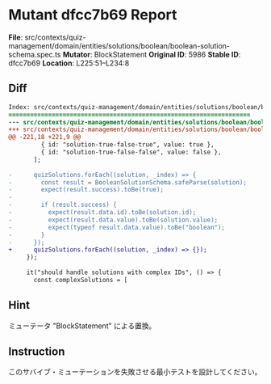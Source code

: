 # Mutant dfcc7b69 Report

**File**: src/contexts/quiz-management/domain/entities/solutions/boolean/boolean-solution-schema.spec.ts
**Mutator**: BlockStatement
**Original ID**: 5986
**Stable ID**: dfcc7b69
**Location**: L225:51–L234:8

## Diff

```diff
Index: src/contexts/quiz-management/domain/entities/solutions/boolean/boolean-solution-schema.spec.ts
===================================================================
--- src/contexts/quiz-management/domain/entities/solutions/boolean/boolean-solution-schema.spec.ts	original
+++ src/contexts/quiz-management/domain/entities/solutions/boolean/boolean-solution-schema.spec.ts	mutated #5986
@@ -221,18 +221,9 @@
         { id: "solution-true-false-true", value: true },
         { id: "solution-true-false-false", value: false },
       ];
 
-      quizSolutions.forEach((solution, _index) => {
-        const result = BooleanSolutionSchema.safeParse(solution);
-        expect(result.success).toBe(true);
-
-        if (result.success) {
-          expect(result.data.id).toBe(solution.id);
-          expect(result.data.value).toBe(solution.value);
-          expect(typeof result.data.value).toBe("boolean");
-        }
-      });
+      quizSolutions.forEach((solution, _index) => {});
     });
 
     it("should handle solutions with complex IDs", () => {
       const complexSolutions = [
```

## Hint

ミューテータ "BlockStatement" による置換。

## Instruction

このサバイブ・ミューテーションを失敗させる最小テストを設計してください。
